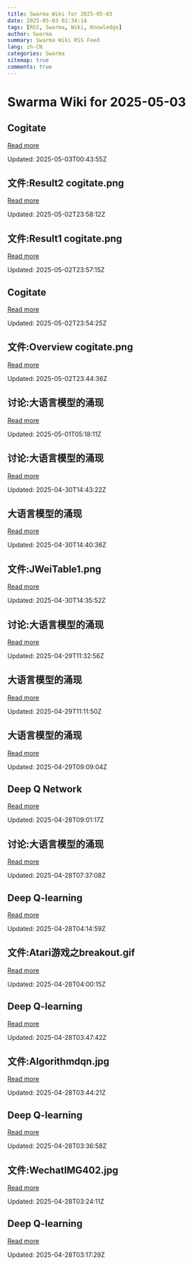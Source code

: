 ```yaml
---
title: Swarma Wiki for 2025-05-03
date: 2025-05-03 02:34:14
tags: [RSS, Swarma, Wiki, Knowledge]
author: Swarma
summary: Swarma Wiki RSS Feed
lang: zh-CN
categories: Swarma
sitemap: true
comments: true
---
```


# Swarma Wiki for 2025-05-03

## Cogitate
[Read more](https://wiki.swarma.org/index.php?title=Cogitate&diff=43696&oldid=43685)

Updated: 2025-05-03T00:43:55Z

## 文件:Result2 cogitate.png
[Read more](https://wiki.swarma.org/index.php?title=%E6%96%87%E4%BB%B6:Result2_cogitate.png&diff=43687&oldid=0)

Updated: 2025-05-02T23:58:12Z

## 文件:Result1 cogitate.png
[Read more](https://wiki.swarma.org/index.php?title=%E6%96%87%E4%BB%B6:Result1_cogitate.png&diff=43686&oldid=0)

Updated: 2025-05-02T23:57:15Z

## Cogitate
[Read more](https://wiki.swarma.org/index.php?title=Cogitate&diff=43685&oldid=43353)

Updated: 2025-05-02T23:54:25Z

## 文件:Overview cogitate.png
[Read more](https://wiki.swarma.org/index.php?title=%E6%96%87%E4%BB%B6:Overview_cogitate.png&diff=43679&oldid=0)

Updated: 2025-05-02T23:44:36Z

## 讨论:大语言模型的涌现
[Read more](https://wiki.swarma.org/index.php?title=%E8%AE%A8%E8%AE%BA:%E5%A4%A7%E8%AF%AD%E8%A8%80%E6%A8%A1%E5%9E%8B%E7%9A%84%E6%B6%8C%E7%8E%B0&diff=43678&oldid=43676)

Updated: 2025-05-01T05:18:11Z

## 讨论:大语言模型的涌现
[Read more](https://wiki.swarma.org/index.php?title=%E8%AE%A8%E8%AE%BA:%E5%A4%A7%E8%AF%AD%E8%A8%80%E6%A8%A1%E5%9E%8B%E7%9A%84%E6%B6%8C%E7%8E%B0&diff=43676&oldid=43673)

Updated: 2025-04-30T14:43:22Z

## 大语言模型的涌现
[Read more](https://wiki.swarma.org/index.php?title=%E5%A4%A7%E8%AF%AD%E8%A8%80%E6%A8%A1%E5%9E%8B%E7%9A%84%E6%B6%8C%E7%8E%B0&diff=43675&oldid=43672)

Updated: 2025-04-30T14:40:36Z

## 文件:JWeiTable1.png
[Read more](https://wiki.swarma.org/index.php?title=%E6%96%87%E4%BB%B6:JWeiTable1.png&diff=43674&oldid=0)

Updated: 2025-04-30T14:35:52Z

## 讨论:大语言模型的涌现
[Read more](https://wiki.swarma.org/index.php?title=%E8%AE%A8%E8%AE%BA:%E5%A4%A7%E8%AF%AD%E8%A8%80%E6%A8%A1%E5%9E%8B%E7%9A%84%E6%B6%8C%E7%8E%B0&diff=43673&oldid=43663)

Updated: 2025-04-29T11:32:56Z

## 大语言模型的涌现
[Read more](https://wiki.swarma.org/index.php?title=%E5%A4%A7%E8%AF%AD%E8%A8%80%E6%A8%A1%E5%9E%8B%E7%9A%84%E6%B6%8C%E7%8E%B0&diff=43672&oldid=43671)

Updated: 2025-04-29T11:11:50Z

## 大语言模型的涌现
[Read more](https://wiki.swarma.org/index.php?title=%E5%A4%A7%E8%AF%AD%E8%A8%80%E6%A8%A1%E5%9E%8B%E7%9A%84%E6%B6%8C%E7%8E%B0&diff=43671&oldid=43614)

Updated: 2025-04-29T09:09:04Z

## Deep Q Network
[Read more](https://wiki.swarma.org/index.php?title=Deep_Q_Network&diff=43664&oldid=43659)

Updated: 2025-04-28T09:01:17Z

## 讨论:大语言模型的涌现
[Read more](https://wiki.swarma.org/index.php?title=%E8%AE%A8%E8%AE%BA:%E5%A4%A7%E8%AF%AD%E8%A8%80%E6%A8%A1%E5%9E%8B%E7%9A%84%E6%B6%8C%E7%8E%B0&diff=43663&oldid=43613)

Updated: 2025-04-28T07:37:08Z

## Deep Q-learning
[Read more](https://wiki.swarma.org/index.php?title=Deep_Q-learning&diff=43659&oldid=43656)

Updated: 2025-04-28T04:14:59Z

## 文件:Atari游戏之breakout.gif
[Read more](https://wiki.swarma.org/index.php?title=%E6%96%87%E4%BB%B6:Atari%E6%B8%B8%E6%88%8F%E4%B9%8Bbreakout.gif&diff=43657&oldid=0)

Updated: 2025-04-28T04:00:15Z

## Deep Q-learning
[Read more](https://wiki.swarma.org/index.php?title=Deep_Q-learning&diff=43656&oldid=43653)

Updated: 2025-04-28T03:47:42Z

## 文件:Algorithmdqn.jpg
[Read more](https://wiki.swarma.org/index.php?title=%E6%96%87%E4%BB%B6:Algorithmdqn.jpg&diff=43654&oldid=0)

Updated: 2025-04-28T03:44:21Z

## Deep Q-learning
[Read more](https://wiki.swarma.org/index.php?title=Deep_Q-learning&diff=43653&oldid=43648)

Updated: 2025-04-28T03:36:58Z

## 文件:WechatIMG402.jpg
[Read more](https://wiki.swarma.org/index.php?title=%E6%96%87%E4%BB%B6:WechatIMG402.jpg&diff=43649&oldid=0)

Updated: 2025-04-28T03:24:11Z

## Deep Q-learning
[Read more](https://wiki.swarma.org/index.php?title=Deep_Q-learning&diff=43648&oldid=43452)

Updated: 2025-04-28T03:17:29Z

